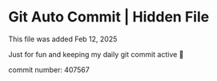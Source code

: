 # Git Auto Commit | Hidden File

This file was added Feb 12, 2025

Just for fun and keeping my daily git commit active 🤪

commit number: 407567
